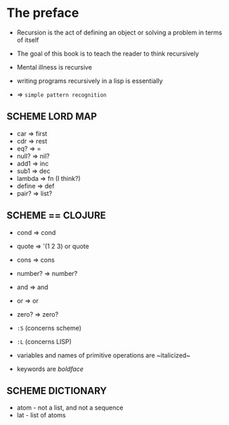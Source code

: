 # The preface

- Recursion is the act of defining an object or solving a problem in terms of itself
- The goal of this book is to teach the reader to think recursively
- Mental illness is recursive

-  writing programs recursively in a lisp is essentially
-  => `simple pattern recognition`

## SCHEME LORD MAP
- car => first
- cdr => rest
- eq? => =
- null? => nil?
- add1 => inc
- sub1 => dec
- lambda => fn (I think?)
- define => def
- pair? => list?

## SCHEME == CLOJURE
- cond => cond
- quote => '(1 2 3) or quote
- cons => cons
- number? => number?
- and => and
- or => or
- zero? => zero?

- `:S` (concerns scheme)
- `:L` (concerns LISP)

- variables and names of primitive operations are ~italicized~
- keywords are *boldface*

## SCHEME DICTIONARY
- atom - not a list, and not a sequence
- lat - list of atoms

